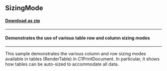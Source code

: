 ## SizingMode
#### [Download as zip](https://grapecity.github.io/DownGit/#/home?url=https://github.com/GrapeCity/ComponentOne-WinForms-Samples/tree/master/Core\PrintDocument\CS\SizingMode)
____
#### Demonstrates the use of various table row and column sizing modes
____
This sample demonstrates the various column and row sizing modes available in tables (RenderTable) in C1PrintDocument.
In particular, it shows how tables can be auto-sized to accommodate all data.

